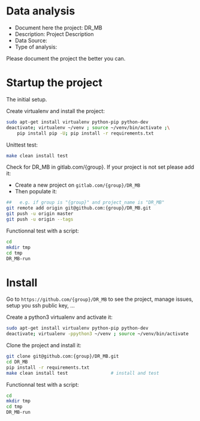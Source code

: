 # Data analysis
- Document here the project: DR_MB
- Description: Project Description
- Data Source:
- Type of analysis:

Please document the project the better you can.

# Startup the project

The initial setup.

Create virtualenv and install the project:
```bash
sudo apt-get install virtualenv python-pip python-dev
deactivate; virtualenv ~/venv ; source ~/venv/bin/activate ;\
    pip install pip -U; pip install -r requirements.txt
```

Unittest test:
```bash
make clean install test
```

Check for DR_MB in gitlab.com/{group}.
If your project is not set please add it:

- Create a new project on `gitlab.com/{group}/DR_MB`
- Then populate it:

```bash
##   e.g. if group is "{group}" and project_name is "DR_MB"
git remote add origin git@github.com:{group}/DR_MB.git
git push -u origin master
git push -u origin --tags
```

Functionnal test with a script:

```bash
cd
mkdir tmp
cd tmp
DR_MB-run
```

# Install

Go to `https://github.com/{group}/DR_MB` to see the project, manage issues,
setup you ssh public key, ...

Create a python3 virtualenv and activate it:

```bash
sudo apt-get install virtualenv python-pip python-dev
deactivate; virtualenv -ppython3 ~/venv ; source ~/venv/bin/activate
```

Clone the project and install it:

```bash
git clone git@github.com:{group}/DR_MB.git
cd DR_MB
pip install -r requirements.txt
make clean install test                # install and test
```
Functionnal test with a script:

```bash
cd
mkdir tmp
cd tmp
DR_MB-run
```
